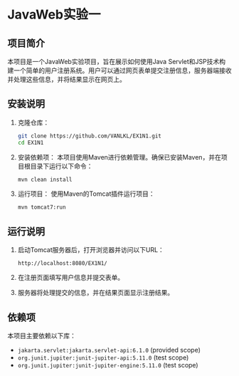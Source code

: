 # JavaWeb实验一

## 项目简介
本项目是一个JavaWeb实验项目，旨在展示如何使用Java Servlet和JSP技术构建一个简单的用户注册系统。用户可以通过网页表单提交注册信息，服务器端接收并处理这些信息，并将结果显示在网页上。

## 安装说明
1. 克隆仓库：
   ```bash
   git clone https://github.com/VANLKL/EX1N1.git
   cd EX1N1
   ```

2. 安装依赖项：
   本项目使用Maven进行依赖管理。确保已安装Maven，并在项目根目录下运行以下命令：
   ```bash
   mvn clean install
   ```

3. 运行项目：
   使用Maven的Tomcat插件运行项目：
   ```bash
   mvn tomcat7:run
   ```

## 运行说明
1. 启动Tomcat服务器后，打开浏览器并访问以下URL：
   ```
   http://localhost:8080/EX1N1/
   ```

2. 在注册页面填写用户信息并提交表单。

3. 服务器将处理提交的信息，并在结果页面显示注册结果。

## 依赖项
本项目主要依赖以下库：
- `jakarta.servlet:jakarta.servlet-api:6.1.0` (provided scope)
- `org.junit.jupiter:junit-jupiter-api:5.11.0` (test scope)
- `org.junit.jupiter:junit-jupiter-engine:5.11.0` (test scope)
